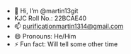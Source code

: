 - 👋 Hi, I’m @martin13git
- KJC Roll No.: 22BCAE40
- 📫 purificationmartin1314@gmail.com
- 😄 Pronouns: He/Him
- ⚡ Fun fact: Will tell some other time
